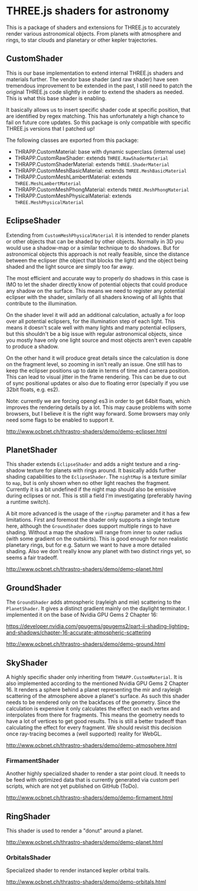 # THREE.js shaders for astronomy

This is a package of shaders and extensions for THREE.js to accurately
render various astronomical objects. From planets with atmosphere and
rings, to star clouds and planetary or other kepler trajectories.

## CustomShader

This is our base implementation to extend internal THREE.js shaders
and materials further. The vendor base shader (and raw shader) have
seen tremendous improvement to be extended in the past, I still need
to patch the original THREE.js code slightly in order to extend the
shaders as needed. This is what this base shader is enabling.

It basically allows us to insert specific shader code at specific
position, that are identified by regex matching. This has unfortunately
a high chance to fail on future core updates. So this package is only
compatible with specific THREE.js versions that I patched up!

The following classes are exported from this package:

- THRAPP.CustomMaterial: base with dynamic superclass (internal use)
- THRAPP.CustomRawShader: extends `THREE.RawShaderMaterial`
- THRAPP.CustomShaderMaterial: extends `THREE.ShaderMaterial`
- THRAPP.CustomMeshBasicMaterial: extends `THREE.MeshBasicMaterial`
- THRAPP.CustomMeshLambertMaterial: extends `THREE.MeshLambertMaterial`
- THRAPP.CustomMeshPhongMaterial: extends `THREE.MeshPhongMaterial`
- THRAPP.CustomMeshPhysicalMaterial: extends `THREE.MeshPhysicalMaterial`

## EclipseShader

Extending from `CustomMeshPhysicalMaterial` it is intended to render
planets or other objects that can be shaded by other objects. Normally
in 3D you would use a shadow-map or a similar technique to do shadows.
But for astronomical objects this approach is not really feasible, since
the distance between the eclipser (the object that blocks the light) and
the object being shaded and the light source are simply too far away.

The most efficient and accurate way to properly do shadows in this case
is IMO to let the shader directly know of potential objects that could
produce any shadow on the surface. This means we need to register any
potential eclipser with the shader, similarly of all shaders knowing
of all lights that contribute to the illumination.

On the shader level it will add an additional calculation, actually
a for loop over all potential eclipsers, for the illumination step
of each light. This means it doesn't scale well with many lights and
many potential eclipsers, but this shouldn't be a big issue with
regular astronomical objects, since you mostly have only one light
source and most objects aren't even capable to produce a shadow.

On the other hand it will produce great details since the calculation
is done on the fragment level, so zooming in isn't really an issue.
One still has to keep the eclipser positions up to date in terms of
time and camera position. This can lead to visual jitter in the frame
rendering. This can be due to out of sync positional updates or also
due to floating error (specially if you use 32bit floats, e.g. es2).

Note: currently we are forcing opengl es3 in order to get 64bit floats,
which improves the rendering details by a lot. This may cause problems
with some browsers, but I believe it is the right way forward. Some
browsers may only need some flags to be enabled to support it.

http://www.ocbnet.ch/thrastro-shaders/demo/demo-eclipser.html

## PlanetShader

This shader extends `EclipseShader` and adds a night texture and a
ring-shadow texture for planets with rings around. It basically adds
further shading capabilities to the `EclipseShader`. The `nightMap`
is a texture similar to `map`, but is only shown when no other light
reaches the fragment. Currently it is a bit undefined if the night
map should also be emissive during eclipses or not. This is still a
field I'm investigating (preferably having a runtime switch).

A bit more advanced is the usage of the `ringMap` parameter and it
has a few limitations. First and foremost the shader only supports
a single texture here, although the `GroundShader` does support
multiple rings to have shading. Without a map the shadow will range
from inner to outer radius (with some gradient on the outskirts).
This is good enough for non realistic planetary rings, but for e.g.
Saturn we want to have a more detailed shading. Also we don't really
know any planet with two distinct rings yet, so seems a fair tradeoff.

http://www.ocbnet.ch/thrastro-shaders/demo/demo-planet.html

## GroundShader

The `GroundShader` adds atmospheric (rayleigh and mie) scattering to
the `PlanetShader`. It gives a distinct gradient mainly on the daylight
terminator. I implemented it on the base of Nvidia GPU Gems 2 Chapter 16:

https://developer.nvidia.com/gpugems/gpugems2/part-ii-shading-lighting-and-shadows/chapter-16-accurate-atmospheric-scattering

http://www.ocbnet.ch/thrastro-shaders/demo/demo-ground.html

## SkyShader

A highly specific shader only inheriting from `THRAPP.CustomMaterial`. It
is also implemented according to the mentioned Nvidia GPU Gems 2 Chapter 16.
It renders a sphere behind a planet representing the mir and rayleigh
scattering of the atmosphere above a planet's surface. As such this shader
needs to be rendered only on the backfaces of the geometry. Since the
calculation is expensive it only calculates the effect on each vertex and
interpolates from there for fragments. This means the geometry needs to
have a lot of vertices to get good results. This is still a better tradeoff
than calculating the effect for every fragment. We should revisit this
decision once ray-tracing becomes a (well supported) reality for WebGL.

http://www.ocbnet.ch/thrastro-shaders/demo/demo-atmosphere.html

### FirmamentShader

Another highly specialized shader to render a star point cloud. It
needs to be feed with optimized data that is currently generated via
custom perl scripts, which are not yet published on GitHub (ToDo).

http://www.ocbnet.ch/thrastro-shaders/demo/demo-firmament.html

## RingShader

This shader is used to render a "donut" around a planet.

http://www.ocbnet.ch/thrastro-shaders/demo/demo-planet.html

### OrbitalsShader

Specialized shader to render instanced kepler orbital trails.

http://www.ocbnet.ch/thrastro-shaders/demo/demo-orbitals.html
